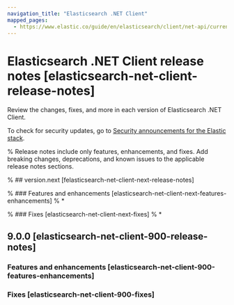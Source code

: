 ```yaml
---
navigation_title: "Elasticsearch .NET Client"
mapped_pages:
  - https://www.elastic.co/guide/en/elasticsearch/client/net-api/current/release-notes.html
---
```


# Elasticsearch .NET Client release notes [elasticsearch-net-client-release-notes]

Review the changes, fixes, and more in each version of Elasticsearch .NET Client. 

To check for security updates, go to [Security announcements for the Elastic stack](https://discuss.elastic.co/c/announcements/security-announcements/31).

% Release notes include only features, enhancements, and fixes. Add breaking changes, deprecations, and known issues to the applicable release notes sections. 

% ## version.next [felasticsearch-net-client-next-release-notes]

% ### Features and enhancements [elasticsearch-net-client-next-features-enhancements]
% * 

% ### Fixes [elasticsearch-net-client-next-fixes]
% * 

## 9.0.0 [elasticsearch-net-client-900-release-notes]

### Features and enhancements [elasticsearch-net-client-900-features-enhancements]

### Fixes [elasticsearch-net-client-900-fixes]